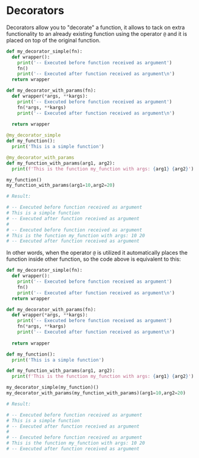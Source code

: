 # Decorators

Decorators allow you to "decorate" a function, it allows to tack on extra functionality to an already existing function using the operator `@` and it is placed on top of the original function.

```python
def my_decorator_simple(fn):
  def wrapper():
    print('-- Executed before function received as argument')
    fn()
    print('-- Executed after function received as argument\n')
  return wrapper

def my_decorator_with_params(fn):
  def wrapper(*args, **kargs):
    print('-- Executed before function received as argument')
    fn(*args, **kargs)
    print('-- Executed after function received as argument\n')
  
  return wrapper

@my_decorator_simple
def my_function():
  print('This is a simple function')

@my_decorator_with_params
def my_function_with_params(arg1, arg2):
  print(f'This is the function my_function with args: {arg1} {arg2}')

my_function()
my_function_with_params(arg1=10,arg2=20)

# Result:

# -- Executed before function received as argument
# This is a simple function
# -- Executed after function received as argument
# 
# -- Executed before function received as argument
# This is the function my_function with args: 10 20
# -- Executed after function received as argument
```

In other words, when the operator `@` is utilized it automatically places the function inside other function, so the code above is equivalent to this:

```python
def my_decorator_simple(fn):
  def wrapper():
    print('-- Executed before function received as argument')
    fn()
    print('-- Executed after function received as argument\n')
  return wrapper

def my_decorator_with_params(fn):
  def wrapper(*args, **kargs):
    print('-- Executed before function received as argument')
    fn(*args, **kargs)
    print('-- Executed after function received as argument\n')
  
  return wrapper

def my_function():
  print('This is a simple function')

def my_function_with_params(arg1, arg2):
  print(f'This is the function my_function with args: {arg1} {arg2}')

my_decorator_simple(my_function)()
my_decorator_with_params(my_function_with_params)(arg1=10,arg2=20)

# Result:

# -- Executed before function received as argument
# This is a simple function
# -- Executed after function received as argument
# 
# -- Executed before function received as argument
# This is the function my_function with args: 10 20
# -- Executed after function received as argument
```